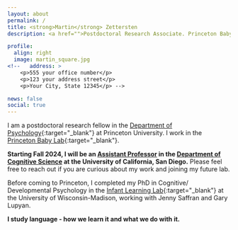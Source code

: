 ```yaml
---
layout: about
permalink: /
title: <strong>Martin</strong> Zettersten
description: <a href="">Postdoctoral Research Associate. Princeton Baby Lab. Department of Psychology. Princeton University.</a>

profile:
  align: right
  image: martin_square.jpg
<!--   address: >
    <p>555 your office number</p>
    <p>123 your address street</p>
    <p>Your City, State 12345</p> -->

news: false
social: true
---
```

  
I am a postdoctoral research fellow in the [Department of Psychology](https://psych.princeton.edu/){:target="\_blank"} at Princeton University. I work in the [Princeton Baby Lab](https://babylab.princeton.edu/){:target="\_blank"}. 

<strong>Starting Fall 2024, I will be an [Assistant Professor](https://cogsci.ucsd.edu/people/faculty/martin-zettersten.html) in the [Department of Cognitive Science](https://cogsci.ucsd.edu/) at the University of California, San Diego.</strong> Please feel free to reach out if you are curious about my work and joining my future lab.

Before coming to Princeton, I completed my PhD in Cognitive/ Developmental Psychology in the [Infant Learning Lab](https://infantlearning.waisman.wisc.edu/){:target="\_blank"} at the University of Wisconsin-Madison, working with Jenny Saffran and Gary Lupyan.

<strong>I study language - how we learn it and what we do with it.</strong>

<!--I also work on building team science projects that help address key questions in infant development. Some recent work includes [Peekbank](https://peekbank.stanford.edu){:target="\_blank"}, an open database of infant eye-tracking data, and [ManyBabies](https://manybabies.github.io/MB5/){:target="\_blank"}, cross-lab collaborations testing key empirical questions in infant cognition. -->

<!--
<a class="twitter-timeline" data-width="230" data-height="400" href="https://twitter.com/m_zettersten?ref_src=twsrc%5Etfw">Tweets by m_zettersten</a> <script async src="https://platform.twitter.com/widgets.js" charset="utf-8"></script> -->
